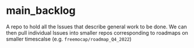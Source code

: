 # main_backlog
A repo to hold all the Issues that describe general work to be done. We can then pull individual Issues into smaller repos corresponding to roadmaps on smaller timescalse (e.g. `freemocap/roadmap_Q4_2022`)
